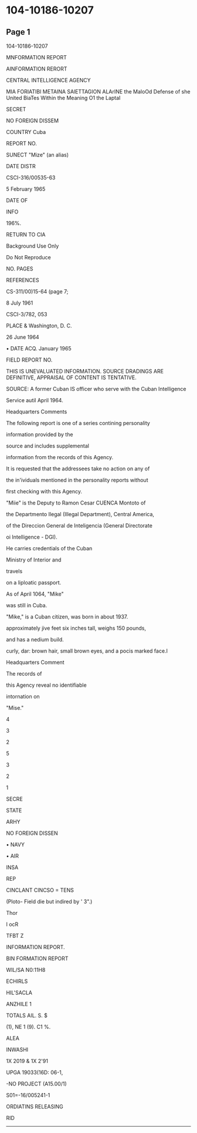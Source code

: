 # 104-10186-10207

## Page 1

104-10186-10207

MNFORMATION REPORT

AINFORMATION RERORT

CENTRAL INTELLIGENCE AGENCY

MIA FORIATIBI METAINA SAlETTAGION ALArINE the MaloOd Defense of she United BiaTes Within the Meaning O1 the LaptaI

SECRET

NO FOREIGN DISSEM

COUNTRY Cuba

REPORT NO.

SUNECT "Mize" (an alias)

DATE DISTR

CSCI-316/00535-63

5 February 1965

DATE OF

INFO

196%.

RETURN TO CIA

Background Use Only

Do Not Reproduce

NO. PAGES

REFERENCES

CS-311/00)15-64 (page 7;

8 July 1961

CSCI-3/782, 053

PLACE & Washington, D. C.

26 June 1964

• DATE ACQ. January 1965

FIELD REPORT NO.

THIS IS UNEVALUATED INFORMATION. SOURCE DRADINGS ARE DEFINITIVE, APPRAISAL OF CONTENT IS TENTATIVE.

SOURCE: A former Cuban IS officer who serve with the Cuban Intelligence

Service autil April 1964.

Headquarters Comments

The following report is one of a series contining personality

information provided by the

source and includes supplemental

information from the records of this Agency.

It is requested that the addressees take no action on any of

the in'ividuals mentioned in the personality reports without

first checking with this Agency.

"Miie" is the Deputy to Ramon Cesar CUENCA Montoto of

the Departmento Ilegal (Illegal Department), Central America,

of the Direccion General de Inteligencia (General Directorate

oi Intelligence - DGI).

He carries credentials of the Cuban

Ministry of Interior and

travels

on a liploatic passport.

As of April 1064, "Mike"

was still in Cuba.

"Mike," is a Cuban citizen, was born in about 1937.

approximately jive feet six inches tall, weighs 150 pounds,

and has a nedium build.

curly, dar: brown hair, small brown eyes, and a pocis marked face.l

Headquarters Comment

The records of

this Agency reveal no identifiable

intornation on

"Mise."

4

3

2

5

3

2

1

SECRE

STATE

ARHY

NO FOREIGN DISSEN

• NAVY

• AIR

INSA

REP

CINCLANT CINCSO = TENS

(Ploto- Field die but indired by ' 3".)

Thor

I ocR

TFBT Z

INFORMATION REPORT.

BIN FORMATION REPORT

WIL/SA N0:11H8

ECHIRLS

HIL'SACLA

ANZHILE 1

TOTALS AIL. S. $

(1), NE 1 (9). C1 %.

ALEA

INWASHI

1X 2019 & 1X 2'91

UPGA 19033(16D: 06-1,

-NO PROJECT (A15.00/1)

S01=-16/005241-1

ORDIATINS RELEASING

RID

---

